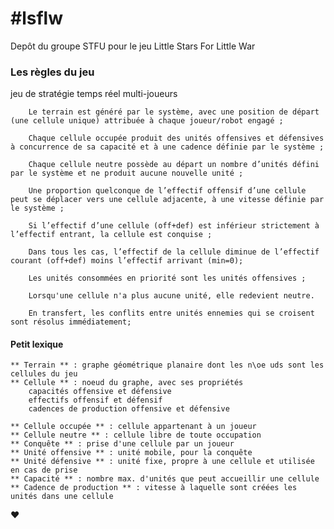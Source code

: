 #lsflw
=====

Depôt du groupe STFU pour le jeu Little Stars For Little War

### Les règles du jeu

jeu de stratégie temps réel multi-joueurs

        Le terrain est généré par le système, avec une position de départ (une cellule unique) attribuée à chaque joueur/robot engagé ; 

        Chaque cellule occupée produit des unités offensives et défensives à concurrence de sa capacité et à une cadence définie par le système ;

        Chaque cellule neutre possède au départ un nombre d’unités défini par le système et ne produit aucune nouvelle unité ; 

        Une proportion quelconque de l’effectif offensif d’une cellule peut se déplacer vers une cellule adjacente, à une vitesse définie par le système ; 

        Si l’effectif d’une cellule (off+def) est inférieur strictement à l’effectif entrant, la cellule est conquise ; 

        Dans tous les cas, l’effectif de la cellule diminue de l’effectif courant (off+def) moins l’effectif arrivant (min=0); 

        Les unités consommées en priorité sont les unités offensives ; 

        Lorsqu'une cellule n'a plus aucune unité, elle redevient neutre.

        En transfert, les conflits entre unités ennemies qui se croisent sont résolus immédiatement;

#### Petit lexique

    ** Terrain ** : graphe géométrique planaire dont les n\oe uds sont les cellules du jeu
    ** Cellule ** : noeud du graphe, avec ses propriétés
        capacités offensive et défensive
        effectifs offensif et défensif
        cadences de production offensive et défensive

    ** Cellule occupée ** : cellule appartenant à un joueur
    ** Cellule neutre ** : cellule libre de toute occupation
    ** Conquête ** : prise d'une cellule par un joueur
    ** Unité offensive ** : unité mobile, pour la conquête
    ** Unité défensive ** : unité fixe, propre à une cellule et utilisée en cas de prise
    ** Capacité ** : nombre max. d'unités que peut accueillir une cellule
    ** Cadence de production ** : vitesse à laquelle sont créées les unités dans une cellule
♥
